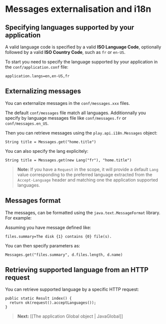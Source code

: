 # Messages externalisation and i18n 

## Specifying languages supported by your application

A valid language code is specified by a valid **ISO Language Code**, optionally followed by a valid **ISO Country Code**, such as `fr` or `en-US`.

To start you need to specify the language supported by your application in the `conf/application.conf` file:

```
application.langs=en,en-US,fr
```

## Externalizing messages

You can externalize messages in the `conf/messages.xxx` files. 

The default `conf/messages` file match all languages. Additionnally you specify by language messages file like `conf/messages.fr` or `conf/messages.en_US`.

Then you can retrieve messages using the `play.api.i18n.Messages` object:

```
String title = Messages.get("home.title")
```

You can also specify the lang explicitely:

```
String title = Messages.get(new Lang("fr"), "home.title")
```

> **Note:** If you have a `Request` in the scope, it will provide a default `Lang` value corresponding to the preferred language extracted from the `Accept-Language` header and matching one the application supported languages.

## Messages format

The messages, can be formatted using the `java.text.MessageFormat` library. For example:

Assuming you have message defined like:

```
files.summary=The disk {1} contains {0} file(s).
```

You can then specify parameters as:

```
Messages.get("files.summary", d.files.length, d.name)
```

## Retrieving supported language from an HTTP request

You can retrieve supported language by a specific HTTP request:

```
public static Result index() {
  return ok(request().acceptLanguages());
}
```

> **Next:** [[The application Global object | JavaGlobal]]